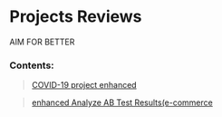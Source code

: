 # Projects Reviews
 AIM FOR BETTER


### Contents:

> [COVID-19 project enhanced](https://github.com/victorlifan/projects_review/tree/master/COVID-19%20project)

>[enhanced Analyze AB Test Results(e-commerce](https://github.com/victorlifan/projects_review/blob/master/A-B%20test%20project/enhanced%20Analyze%20AB%20Test%20Results(e-commerce%20website).ipynb)
